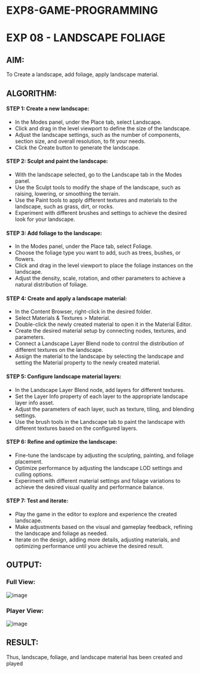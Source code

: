 # EXP8-GAME-PROGRAMMING
# EXP 08 - LANDSCAPE FOLIAGE

## AIM:
To Create a landscape, add foliage, apply landscape material.

## ALGORITHM:

#### STEP 1: Create a new landscape:

* In the Modes panel, under the Place tab, select Landscape.
* Click and drag in the level viewport to define the size of the landscape.
* Adjust the landscape settings, such as the number of components, section
size, and overall resolution, to fit your needs.
* Click the Create button to generate the landscape.

#### STEP 2: Sculpt and paint the landscape:

* With the landscape selected, go to the Landscape tab in the Modes panel.
* Use the Sculpt tools to modify the shape of the landscape, such as raising,
lowering, or smoothing the terrain.
* Use the Paint tools to apply different textures and materials to the
landscape, such as grass, dirt, or rocks.
* Experiment with different brushes and settings to achieve the desired look
for your landscape.

#### STEP 3: Add foliage to the landscape:

* In the Modes panel, under the Place tab, select Foliage.
* Choose the foliage type you want to add, such as trees, bushes, or flowers.
* Click and drag in the level viewport to place the foliage instances on the
landscape.
* Adjust the density, scale, rotation, and other parameters to achieve a
natural distribution of foliage.

#### STEP 4: Create and apply a landscape material:

* In the Content Browser, right-click in the desired folder.
* Select Materials & Textures > Material.
* Double-click the newly created material to open it in the Material Editor.
* Create the desired material setup by connecting nodes, textures, and
parameters.
* Connect a Landscape Layer Blend node to control the distribution of
different textures on the landscape.
* Assign the material to the landscape by selecting the landscape and
setting the Material property to the newly created material.

#### STEP 5: Configure landscape material layers:

* In the Landscape Layer Blend node, add layers for different textures.
* Set the Layer Info property of each layer to the appropriate landscape layer
info asset.
* Adjust the parameters of each layer, such as texture, tiling, and blending
settings.
* Use the brush tools in the Landscape tab to paint the landscape with
different textures based on the configured layers.

#### STEP 6: Refine and optimize the landscape:

* Fine-tune the landscape by adjusting the sculpting, painting, and foliage
placement.
* Optimize performance by adjusting the landscape LOD settings and culling
options.
* Experiment with different material settings and foliage variations to achieve
the desired visual quality and performance balance.

#### STEP 7: Test and iterate:

* Play the game in the editor to explore and experience the created
landscape.
* Make adjustments based on the visual and gameplay feedback, refining the
landscape and foliage as needed.
* Iterate on the design, adding more details, adjusting materials, and
optimizing performance until you achieve the desired result.



## OUTPUT:

### Full View:
![image](https://github.com/Aashima02/Landscape-Foliage/assets/93427086/7fe1069e-b81a-4edc-8735-c20ae6732234)


### Player View:
![image](https://github.com/Aashima02/Landscape-Foliage/assets/93427086/4e48cfa1-8803-40b2-957e-22466f7298dd)

## RESULT:

Thus, landscape, foliage, and landscape material has been created and
played
